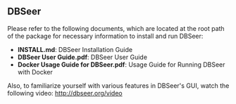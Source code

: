 DBSeer
---

Please refer to the following documents, which are located at the root path of the package for necessary information to install and run DBSeer:

* **INSTALL.md**: DBSeer Installation Guide
* **DBSeer User Guide.pdf**: DBSeer User Guide
* **Docker Usage Guide for DBSeer.pdf**: Usage Guide for Running DBSeer with Docker

Also, to familiarize yourself with various features in DBSeer's GUI, watch the following video:  http://dbseer.org/video
